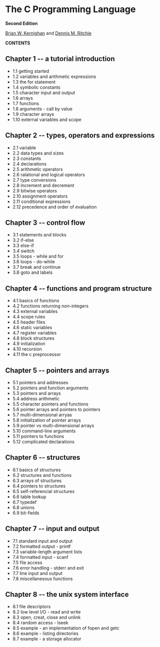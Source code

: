 The C Programming Language
==========================
**Second Edition**

[Brian W. Kernighan][1] and
[Dennis M. Ritchie][2]

**CONTENTS**

Chapter 1 -- a tutorial introduction
---------------------------------
- 1.1 getting started
- 1.2 variables and arithmetic expressions
- 1.3 the for statement
- 1.4 symbolic constants
- 1.5 character input and output
- 1.6 arrays
- 1.7 functions
- 1.8 arguments - call by value
- 1.9 character arrays
- 1.10 external variables and scope

Chapter 2 -- types, operators and expressions
------------------------------------------
- 2.1 variable
- 2.2 data types and sizes
- 2.3 constants
- 2.4 declarations
- 2.5 arithmetic operators
- 2.6 ralational and logical operators
- 2.7 type conversions
- 2.8 increment and decrement
- 2.9 bitwise operators
- 2.10 assignment operators
- 2.11 conditional expressions
- 2.12 precedence and order of evaluation

Chapter 3 -- control flow
----------------------
- 3.1 statements and blocks
- 3.2 if-else
- 3.3 else-if
- 3.4 switch
- 3.5 loops - while and for
- 3.6 loops - do-while
- 3.7 break and continue
- 3.8 goto and labels

Chapter 4 -- functions and program structure
-----------------------------------------
- 4.1 basics of functions
- 4.2 functions returning non-integers
- 4.3 external variables
- 4.4 scope rules
- 4.5 header files
- 4.6 static variables
- 4.7 register variables
- 4.8 block structures
- 4.9 initialization
- 4.10 recursion
- 4.11 the c preprocessor

Chapter 5 -- pointers and arrays
-----------------------------
- 5.1 pointers and addresses
- 5.2 pointers and function arguments
- 5.3 pointers and arrays
- 5.4 address arithmetic
- 5.5 character pointers and functions
- 5.6 pointer arrays and pointers to pointers
- 5.7 multi-dimensional arryas
- 5.8 initialization of pointer arrays
- 5.9 pointer vs multi-dimensional arrays
- 5.10 command-line arguments
- 5.11 pointers to functions
- 5.12 complicated declarations

Chapter 6 -- structures
--------------------
- 6.1 basics of structures
- 6.2 structures and functions
- 6.3 arrays of structures
- 6.4 pointers to structures
- 6.5 self-referencial structures
- 6.6 table lookup
- 6.7 typedef
- 6.8 unions
- 6.9 bit-fields

Chapter 7 -- input and output
--------------------------
- 7.1 standard input and output
- 7.2 formatted output - printf
- 7.3 variable-length argument lists
- 7.4 formatted input - scanf
- 7.5 file access
- 7.6 error handling - stderr and exit
- 7.7 line input and output
- 7.8 miscellanesous functions

Chapter 8 -- the unix system interface
-----------------------------------
- 8.1 file descriptors
- 8.2 low level I/O - read and write
- 8.3 open, creat, close and unlink
- 8.4 random access - lseek
- 8.5 example - an implementation of fopen and getc
- 8.6 example - listing directories
- 8.7 example - a storage allocator


[1]: https://en.wikipedia.org/wiki/Brian_Kernighan "K"
[2]: https://en.wikipedia.org/wiki/Dennis_Ritchie "R"


